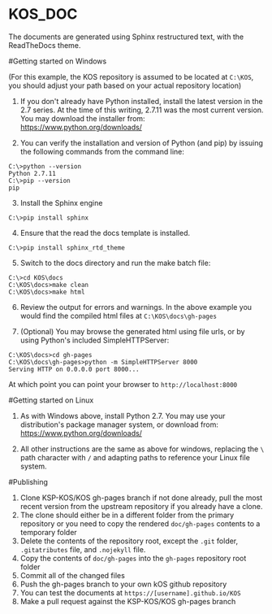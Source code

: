 KOS_DOC
=======
The documents are generated using Sphinx restructured text, with the ReadTheDocs
theme.

#Getting started on Windows

(For this example, the KOS repository is assumed to be located at `C:\KOS`,
you should adjust your path based on your actual repository location)

1. If you don't already have Python installed, install the latest version in the
  2.7 series.  At the time of this writing, 2.7.11 was the most current version.
  You may download the installer from: https://www.python.org/downloads/

2. You can verify the installation and version of Python (and pip) by issuing
  the following commands from the command line:
  ```
  C:\>python --version
  Python 2.7.11
  C:\>pip --version
  pip
  ```

3. Install the Sphinx engine
  ```
  C:\>pip install sphinx
  ```

4. Ensure that the read the docs template is installed.
  ```
  C:\>pip install sphinx_rtd_theme
  ```

5. Switch to the docs directory and run the make batch file:
  ```
  C:\>cd KOS\docs
  C:\KOS\docs>make clean
  C:\KOS\docs>make html
  ```

6. Review the output for errors and warnings.  In the above example you would
  find the compiled html files at `C:\KOS\docs\gh-pages`

7. (Optional) You may browse the generated html using file urls, or by using
  Python's included SimpleHTTPServer:
  ```
  C:\KOS\docs>cd gh-pages
  C:\KOS\docs\gh-pages>python -m SimpleHTTPServer 8000
  Serving HTTP on 0.0.0.0 port 8000...
  ```

  At which point you can point your browser to `http://localhost:8000`

#Getting started on Linux
1. As with Windows above, install Python 2.7.  You may use your distribution's
  package manager system, or download from: https://www.python.org/downloads/

2. All other instructions are the same as above for windows, replacing the `\`
  path character with `/` and adapting paths to reference your Linux file system.

#Publishing
1. Clone KSP-KOS/KOS gh-pages branch if not done already, pull the most recent
  version from the upstream repository if you already have a clone.
2. The clone should either be in a different folder from the primary
  repository or you need to copy the rendered `doc/gh-pages` contents to a
  temporary folder
3. Delete the contents of the repository root, except the `.git` folder,
  `.gitatributes` file, and `.nojekyll` file.
4. Copy the contents of `doc/gh-pages` into the `gh-pages` repository root folder
5. Commit all of the changed files
6. Push the gh-pages branch to your own kOS github repository
7. You can test the documents at `https://[username].github.io/KOS`
8. Make a pull request against the KSP-KOS/KOS gh-pages branch
